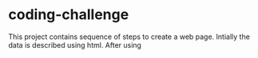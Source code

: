 # coding-challenge
This project contains sequence of steps to create a web page.
Intially the data is described using html.
After using <style> tag in html the styles are made for the webpage data mentioned.
Next using bootstrap we can decorate using some of the items.
Finally using java script the project is completed.
